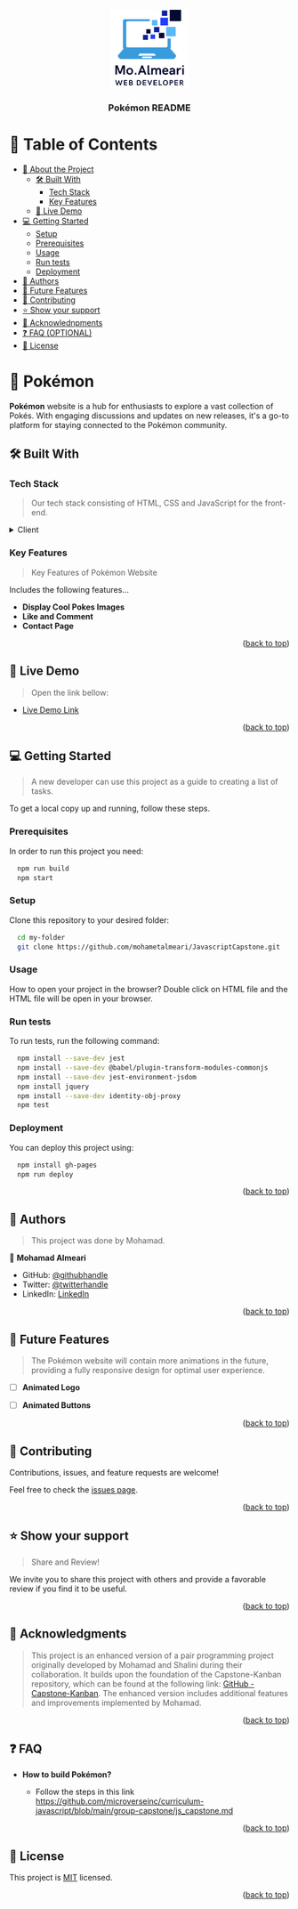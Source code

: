<a name="readme-top"></a>

<div align="center">

  <img src="src\images\logo.png" alt="logo" width="140"  height="auto" />
  <br/>

  <h3><b>Pokémon README</b></h3>

</div>

<!-- TABLE OF CONTENTS -->

# 📗 Table of Contents

- [📖 About the Project](#about-project)
  - [🛠 Built With](#built-with)
    - [Tech Stack](#tech-stack)
    - [Key Features](#key-features)
  - [🚀 Live Demo](#live-demo)
- [💻 Getting Started](#getting-started)
  - [Setup](#setup)
  - [Prerequisites](#prerequisites)
  - [Usage](#usage)
  - [Run tests](#run-tests)
  - [Deployment](#deployment)
- [👥 Authors](#authors)
- [🔭 Future Features](#future-features)
- [🤝 Contributing](#contributing)
- [⭐️ Show your support](#support)
- [🙏 Acknowlednpments](#acknowlednpments)
- [❓ FAQ (OPTIONAL)](#faq)
- [📝 License](#license)

<!-- PROJECT DESCRIPTION -->

# 📖 Pokémon <a name="about-project"></a>

**Pokémon** website is a hub for enthusiasts to explore a vast collection of Pokés. With engaging discussions and updates on new releases, it's a go-to platform for staying connected to the Pokémon community. 

## 🛠 Built With <a name="built-with"></a>

### Tech Stack <a name="tech-stack"></a>

> Our tech stack consisting of HTML, CSS and JavaScript for the front-end.

<details>
  <summary>Client</summary>
  <ul>
    <li><a href="https://www.w3schools.com/html/">HTML</a></li>
    <li><a href="https://www.w3schools.com/css/">CSS</a></li>
     <li><a href="https://www.w3schools.com/js/">JavaScript</a></li>   
  </ul>
</details>


### Key Features <a name="key-features"></a>

> Key Features of Pokémon Website


Includes the following features...

- **Display Cool Pokes Images**
- **Like and Comment**
- **Contact Page**

<p align="right">(<a href="#readme-top">back to top</a>)</p>

<!-- LIVE DEMO -->

## 🚀 Live Demo <a name="live-demo"></a>

> Open the link bellow:

 - [Live Demo Link](https://mohametalmeari.github.io/JavascriptCapstone/)

<p align="right">(<a href="#readme-top">back to top</a>)</p>

<!-- GETTING STARTED -->

## 💻 Getting Started <a name="getting-started"></a>

> A new developer can use this project as a guide to creating a list of tasks.

To get a local copy up and running, follow these steps.


### Prerequisites

In order to run this project you need:

```sh
  npm run build
  npm start
```

### Setup

Clone this repository to your desired folder:

```sh
  cd my-folder
  git clone https://github.com/mohametalmeari/JavascriptCapstone.git
```

### Usage

How to open your project in the browser? 
Double click on HTML file and the HTML file will be open in your browser.

### Run tests

To run tests, run the following command:

```sh
  npm install --save-dev jest
  npm install --save-dev @babel/plugin-transform-modules-commonjs
  npm install --save-dev jest-environment-jsdom
  npm install jquery
  npm install --save-dev identity-obj-proxy
  npm test
```

### Deployment

You can deploy this project using:

```sh
  npm install gh-pages
  npm run deploy 
```

<p align="right">(<a href="#readme-top">back to top</a>)</p>

<!-- AUTHORS -->

## 👥 Authors <a name="authors"></a>

> This project was done by Mohamad.

👤 **Mohamad Almeari**

- GitHub: [@githubhandle](https://github.com/mohametalmeari)
- Twitter: [@twitterhandle](https://twitter.com/MohametAlmeari)
- LinkedIn: [LinkedIn](https://www.linkedin.com/in/mohamet-almeari)

<p align="right">(<a href="#readme-top">back to top</a>)</p>

<!-- FUTURE FEATURES -->

## 🔭 Future Features <a name="future-features"></a>

> The Pokémon website will contain more animations in the future, providing a fully responsive design for optimal user experience.

- [ ] **Animated Logo**
- [ ] **Animated Buttons**


<p align="right">(<a href="#readme-top">back to top</a>)</p>

<!-- CONTRIBUTING -->

## 🤝 Contributing <a name="contributing"></a>

Contributions, issues, and feature requests are welcome!

Feel free to check the [issues page](../../issues/).

<p align="right">(<a href="#readme-top">back to top</a>)</p>

<!-- SUPPORT -->

## ⭐️ Show your support <a name="support"></a>

> Share and Review!

We invite you to share this project with others and provide a favorable review if you find it to be useful.

<p align="right">(<a href="#readme-top">back to top</a>)</p>

<!-- ACKNOWLEDnpmENTS -->

## 🙏 Acknowledgments <a name="acknowlednpments"></a>

> This project is an enhanced version of a pair programming project originally developed by Mohamad and Shalini during their collaboration. It builds upon the foundation of the Capstone-Kanban repository, which can be found at the following link: [GitHub - Capstone-Kanban](https://github.com/ShaliniNayan/Capstone-Kanban). The enhanced version includes additional features and improvements implemented by Mohamad.

<p align="right">(<a href="#readme-top">back to top</a>)</p>

<!-- FAQ (optional) -->

## ❓ FAQ <a name="faq"></a>

  
- **How to build Pokémon?**

  - Follow the steps in this link https://github.com/microverseinc/curriculum-javascript/blob/main/group-capstone/js_capstone.md

<p align="right">(<a href="#readme-top">back to top</a>)</p>

<!-- LICENSE -->

## 📝 License <a name="license"></a>

This project is [MIT](./MIT.md) licensed.


<p align="right">(<a href="#readme-top">back to top</a>)</p>

